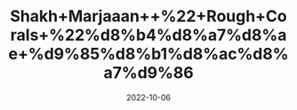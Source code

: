 ---
title: 'Shakh+Marjaaan++%22+Rough+Corals+%22%d8%b4%d8%a7%d8%ae+%d9%85%d8%b1%d8%ac%d8%a7%d9%86'
date: '2022-10-06' 
metatag: '' 
inventory: '0' 
draft: false 
# meta description 
shortDescripton: 'It+has+anti-inflammatory+properties%2c+anticancer+properties%2c+bone+repair%2c+and+neurological+benefits'
description: 'stone'
longdescription: ''
featured: True
# product Price
price: '200.0'
# Product Short Description
shortDescription: 'It+has+anti-inflammatory+properties%2c+anticancer+properties%2c+bone+repair%2c+and+neurological+benefits'
productID: 'AA6E70AB-9924-ED11-9968-005056B3A416'
type: 'products'
category: 'stone' 
thumnailproduct: 'https://eraconnect.blob.core.windows.net/product-images/aminsaddiquidawakhana/AA6E70AB-9924-ED11-9968-005056B3A416.webp' 
images:
  - image: 'https://eraconnect.blob.core.windows.net/product-images/aminsaddiquidawakhana/AA6E70AB-9924-ED11-9968-005056B3A416.webp'  
Variants:
---